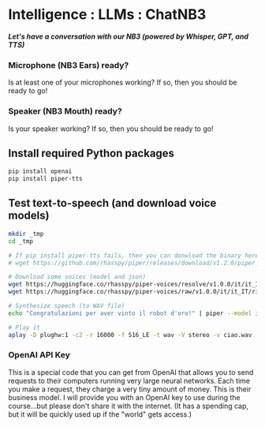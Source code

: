 # Intelligence :  LLMs : ChatNB3

***Let's have a conversation with our NB3 (powered by Whisper, GPT, and TTS)***

### Microphone (NB3 Ears) ready?
Is at least one of your microphones working? If so, then you should be ready to go!

### Speaker (NB3 Mouth) ready?
Is your speaker working? If so, then you should be ready to go!

## Install required Python packages
```bash
pip install openai
pip install piper-tts
```

## Test text-to-speech (and download voice models)
```bash
mkdir _tmp
cd _tmp

# If pip install piper-tts fails, then you can donwload the binary here:
# wget https://github.com/rhasspy/piper/releases/download/v1.2.0/piper_arm64.tar.gz

# Download some voices (model and json)
wget https://huggingface.co/rhasspy/piper-voices/resolve/v1.0.0/it/it_IT/riccardo/x_low/it_IT-riccardo-x_low.onnx
wget https://huggingface.co/rhasspy/piper-voices/raw/v1.0.0/it/it_IT/riccardo/x_low/it_IT-riccardo-x_low.onnx.json

# Synthesize speech (to WAV file)
echo "Congratulazioni per aver vinto il robot d'oro!" | piper --model it_IT-riccardo-x_low.onnx --output_file ciao.wav

# Play it
aplay -D plughw:1 -c2 -r 16000 -f S16_LE -t wav -V stereo -v ciao.wav
```

### OpenAI API Key
This is a special code that you can get from OpenAI that allows you to send requests to their computers running very large neural networks. Each time you make a request, they charge a very tiny amount of money. This is their business model. I will provide you with an OpenAI key to use during the course...but please don't share it with the internet. (It has a spending cap, but it will be quickly used up if the "world" gets access.)

